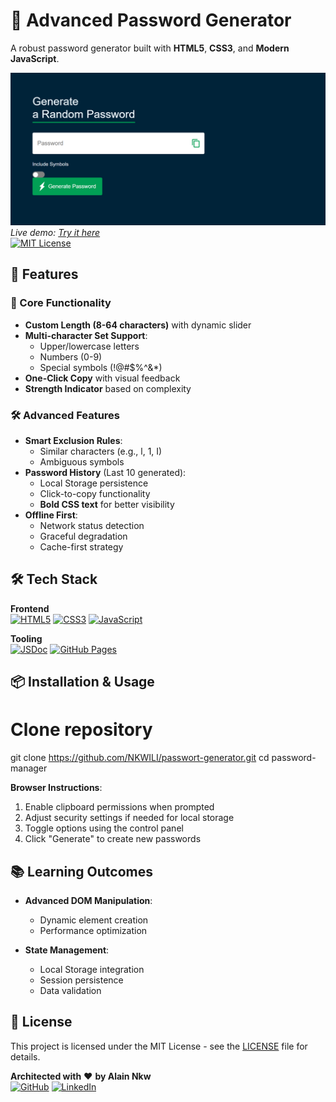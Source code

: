 # 🔐 Advanced Password Generator

A robust password generator built with **HTML5**, **CSS3**, and **Modern JavaScript**.

![Project Demo](./images/passwordgen.png)  
*Live demo: [Try it here](https://your-vercel-app.vercel.app)*  
[![MIT License](https://img.shields.io/badge/license-MIT-green)](LICENSE)

## 🚀 Features

### 🔧 Core Functionality
- **Custom Length (8-64 characters)** with dynamic slider
- **Multi-character Set Support**: 
  - Upper/lowercase letters
  - Numbers (0-9)
  - Special symbols (!@#$%^&*)
- **One-Click Copy** with visual feedback
- **Strength Indicator** based on complexity

### 🛠 Advanced Features
- **Smart Exclusion Rules**:
  - Similar characters (e.g., l, 1, I)
  - Ambiguous symbols
- **Password History** (Last 10 generated):
  - Local Storage persistence
  - Click-to-copy functionality
  - **Bold CSS text** for better visibility
- **Offline First**:
  - Network status detection
  - Graceful degradation
  - Cache-first strategy


## 🛠 Tech Stack

**Frontend**  
[![HTML5](https://img.shields.io/badge/HTML5-E34F26?style=flat&logo=html5&logoColor=white)](https://developer.mozilla.org/en-US/docs/Web/HTML)
[![CSS3](https://img.shields.io/badge/CSS3-1572B6?style=flat&logo=css3&logoColor=white)](https://developer.mozilla.org/en-US/docs/Web/CSS)
[![JavaScript](https://img.shields.io/badge/JavaScript-F7DF1E?style=flat&logo=javascript&logoColor=black)](https://developer.mozilla.org/en-US/docs/Web/JavaScript)

**Tooling**  
[![JSDoc](https://img.shields.io/badge/JSDoc-3A3A3A?style=flat&logo=jsdoc&logoColor=white)](https://jsdoc.app/)
[![GitHub Pages](https://img.shields.io/badge/GitHub_Pages-222222?style=flat&logo=github&logoColor=white)](https://pages.github.com/)

## 📦 Installation & Usage

# Clone repository
git clone https://github.com/NKWILI/passwort-generator.git
cd password-manager


**Browser Instructions**:
1. Enable clipboard permissions when prompted
2. Adjust security settings if needed for local storage
3. Toggle options using the control panel
4. Click "Generate" to create new passwords

## 📚 Learning Outcomes

- **Advanced DOM Manipulation**:
  - Dynamic element creation
  - Performance optimization

- **State Management**:
  - Local Storage integration
  - Session persistence
  - Data validation


## 📜 License

This project is licensed under the MIT License - see the [LICENSE](LICENSE) file for details.



**Architected with** ❤️ **by Alain Nkw**  
[![GitHub](https://img.shields.io/badge/GitHub-100000?style=flat&logo=github&logoColor=white)](https://github.com/yourusername)
[![LinkedIn](https://img.shields.io/badge/LinkedIn-0077B5?style=flat&logo=linkedin&logoColor=white)](https://linkedin.com/in/yourprofile)
